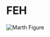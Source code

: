 # FEH

![Marth Figure](https://itakon.it/wp-content/uploads/2021/06/Fire-Emblem-una-figure-per-Marth-da-Good-Smile-Company-e-Intelligent-Systems-3.jpg)
